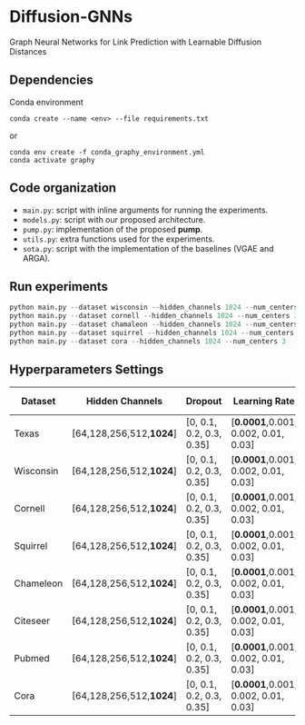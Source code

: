 # Diffusion-GNNs
Graph Neural Networks for Link Prediction with Learnable Diffusion Distances
## Dependencies

Conda environment
```
conda create --name <env> --file requirements.txt
```

or

```
conda env create -f conda_graphy_environment.yml
conda activate graphy
```
## Code organization
* `main.py`: script with inline arguments for running the experiments.
* `models.py`: script with our proposed architecture.
* `pump.py`: implementation of the proposed **pump**.
* `utils.py`: extra functions used for the experiments.
* `sota.py`: script with the implementation of the baselines (VGAE and ARGA).
## Run experiments
```python
python main.py --dataset wisconsin --hidden_channels 1024 --num_centers 30  --epochs 200 --lr 0.00001
python main.py --dataset cornell --hidden_channels 1024 --num_centers 30  --epochs 100 --lr 0.0001  --dropout 0.15
python main.py --dataset chamaleon --hidden_channels 1024 --num_centers 5  --epochs 1000 --lr 0.0005  --dropout 0.15
python main.py --dataset squirrel --hidden_channels 1024 --num_centers 10  --epochs 1000 --lr 0.0001 --dropout 0
python main.py --dataset cora --hidden_channels 1024 --num_centers 3  --epochs 500 --lr 0.00001
```
## Hyperparameters Settings
| Dataset     | Hidden Channels           | Dropout                  | Learning Rate                         | Number of eigenfunctions |
|-------------|---------------------------|--------------------------|---------------------------------------|--------------------------|
| Texas       | [64,128,256,512,**1024**] | [0, 0.1, 0.2, 0.3, 0.35] | [**0.0001**,0.001, 0.002, 0.01, 0.03] | [5,8,10,20,**30**]       |
| Wisconsin   | [64,128,256,512,**1024**] | [0, 0.1, 0.2, 0.3, 0.35] | [**0.0001**,0.001, 0.002, 0.01, 0.03] | [5,8,10,20,**30**]       |
| Cornell     | [64,128,256,512,**1024**] | [0, 0.1, 0.2, 0.3, 0.35] | [**0.0001**,0.001, 0.002, 0.01, 0.03] | [5,8,10,**20**,30]       |
| Squirrel    | [64,128,256,512,**1024**] | [0, 0.1, 0.2, 0.3, 0.35] | [**0.0001**,0.001, 0.002, 0.01, 0.03] | [5,8,**10**,30]          |
| Chameleon   | [64,128,256,512,**1024**] | [0, 0.1, 0.2, 0.3, 0.35] | [**0.0001**,0.001, 0.002, 0.01, 0.03] | [5,8,**10**,30]          |
| Citeseer    | [64,128,256,512,**1024**] | [0, 0.1, 0.2, 0.3, 0.35] | [**0.0001**,0.001, 0.002, 0.01, 0.03] | [2,**3**,5,8,10]         |
| Pubmed      | [64,128,256,512,**1024**] | [0, 0.1, 0.2, 0.3, 0.35] | [**0.0001**,0.001, 0.002, 0.01, 0.03] | [2,**3**,5,8,10]         |
| Cora        | [64,128,256,512,**1024**] | [0, 0.1, 0.2, 0.3, 0.35] | [**0.0001**,0.001, 0.002, 0.01, 0.03] | [2,**3**,5,8,10]         |

